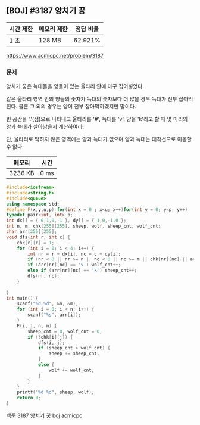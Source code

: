 ## [BOJ] #3187 양치기 꿍

| 시간 제한 | 메모리 제한 | 정답 비율 |
| --------- | ----------- | --------- |
| 1 초      | 128 MB      | 62.921%   |

https://www.acmicpc.net/problem/3187



### 문제

양치기 꿍은 늑대들을 양들이 있는 울타리 안에 마구 집어넣었다. 

같은 울타리 영역 안의 양들의 숫자가 늑대의 숫자보다 더 많을 경우 늑대가 전부 잡아먹힌다. 물론 그 외의 경우는 양이 전부 잡아먹히겠지만 말이다.

빈 공간을 '.'(점)으로 나타내고 울타리를 '#', 늑대를 'v', 양을 'k'라고 할 때 몇 마리의 양과 늑대가 살아남을지 계산하여라. 

단, 울타리로 막히지 않은 영역에는 양과 늑대가 없으며 양과 늑대는 대각선으로 이동할 수 없다.



| 메모리  | 시간 |
| ------- | ---- |
| 3236 KB | 0 ms |

```c++
#include<iostream>
#include<string.h>
#include<queue>
using namespace std;
#define F(x,y,u,p) for(int x = 0 ; x<u; x++)for(int y = 0; y<p; y++)
typedef pair<int, int> p;
int dx[] = { 0,1,0,-1 }, dy[] = { 1,0,-1,0 };
int n, m, chk[255][255], sheep, wolf, sheep_cnt, wolf_cnt;
char arr[255][255];
void dfs(int r, int c) {
	chk[r][c] = 1;
	for (int i = 0; i < 4; i++) {
		int nr = r + dx[i], nc = c + dy[i];
		if (nr < 0 || nr >= n || nc < 0 || nc >= m || chk[nr][nc] || arr[nr][nc] == '#') continue;
		if (arr[nr][nc] == 'v') wolf_cnt++;
		else if (arr[nr][nc] == 'k') sheep_cnt++;
		dfs(nr, nc);
	}
	
}
int main() {
	scanf("%d %d", &n, &m);
	for (int i = 0; i < n; i++) {
		scanf("%s", arr[i]);
	}
	F(i, j, n, m) {
		sheep_cnt = 0, wolf_cnt = 0;
		if (!chk[i][j]) {
			dfs(i, j);
			if (sheep_cnt > wolf_cnt) {
				sheep += sheep_cnt;
			}
			else {
				wolf += wolf_cnt;
			}
		}
	}
	printf("%d %d", sheep, wolf);
	return 0;
}


```





백준 3187 양치기 꿍 boj acmicpc

